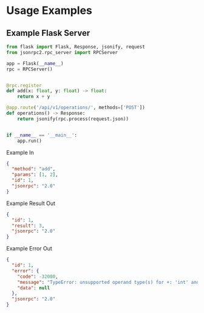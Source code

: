 # Usage Examples

## Example Flask Server
```python
from flask import Flask, Response, jsonify, request
from jsonrpc2.rpc_server import RPCServer

app = Flask(__name__)
rpc = RPCServer()


@rpc.register
def add(x: float, y: float) -> float:
    return x + y

@app.route('/api/v1/operations/', methods=['POST'])
def operations() -> Response:
    return jsonify(rpc.process(request.json))


if __name__ == '__main__':
    app.run()
```
Example In
```json
{
  "method": "add",
  "params": [1, 2],
  "id": 1,
  "jsonrpc": "2.0"
}
```

Example Result Out
```json
{
  "id": 1,
  "result": 3,
  "jsonrpc": "2.0"
}
```

Example Error Out
```json
{
  "id": 1,
  "error": {
    "code": -32000,
    "message": "TypeError: unsupported operand type(s) for +: 'int' and 'str'",
    "data": null
  },
  "jsonrpc": "2.0"
}
```
